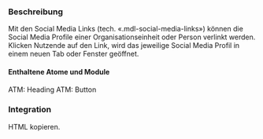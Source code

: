 ### Beschreibung
Mit den Social Media Links (tech. «.mdl-social-media-links») können die Social Media Profile einer Organisationseinheit oder Person verlinkt werden. Klicken Nutzende auf den Link, wird das jeweilige Social Media Profil in einem neuen Tab oder Fenster geöffnet.
 
#### Enthaltene Atome und Module
ATM: Heading
ATM: Button
 
### Integration
 
HTML kopieren.

